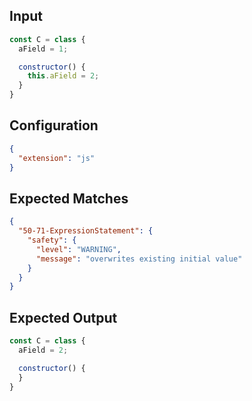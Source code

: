 
## Input
```javascript input
const C = class {
  aField = 1;

  constructor() {
    this.aField = 2;
  }
}
```

## Configuration
```json configuration
{
  "extension": "js"
}
```

## Expected Matches
```json expected matches
{
  "50-71-ExpressionStatement": {
    "safety": {
      "level": "WARNING",
      "message": "overwrites existing initial value"
    }
  }
}
```

## Expected Output
```javascript expected output
const C = class {
  aField = 2;

  constructor() {
  }
}
```
